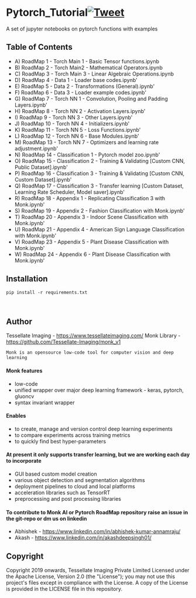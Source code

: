 # Pytorch_Tutorial[![Tweet](https://img.shields.io/twitter/url/https/github.com/tterb/hyde.svg?style=social)](http://twitter.com/share?text=Check%20out%20Monk:%20An%20Open%20Source%20Unified%20Wrapper%20for%20Computer%20Vision&url=https://github.com/Tessellate-Imaging/monk_v1&hashtags=MonkAI,OpenSource,Notebooks,DeepLearning,Tutorial,Pytorch,Python)
A set of jupyter notebooks on pytorch functions with examples
&nbsp;
&nbsp;

## Table of Contents
- A) RoadMap 1 - Torch Main 1 - Basic Tensor functions.ipynb
- B) RoadMap 2 - Torch Main2 - Mathematical Operators.ipynb
- C) RoadMap 3 - Torch Main 3 - Linear Algebraic Operations.ipynb
- D) RoadMap 4 - Data 1 - Loader base codes.ipynb'
- E) RoadMap 5 - Data 2 - Transformations (General).ipynb'
- F) RoadMap 6 - Data 3 - Loader example codes.ipynb'
- G) RoadMap 7 - Torch NN 1 - Convolution, Pooling and Padding Layers.ipynb'
- H) RoadMap 8 - Torch NN 2 - Activation Layers.ipynb'
- I) RoadMap 9 - Torch NN 3 - Other Layers.ipynb'
- J) RoadMap 10 - Torch NN 4 - Initializers.ipynb'
- K) RoadMap 11 - Torch NN 5 - Loss Functions.ipynb'
- L) RoadMap 12 - Torch NN 6 - Base Modules.ipynb'
- M) RoadMap 13 - Torch NN 7 - Optimizers and learning rate adjustment.ipynb'
- N) RoadMap 14 - Classification 1 - Pytorch model zoo.ipynb'
- O) RoadMap 15 - Classification 2 - Training & Validating [Custom CNN, Public Dataset].ipynb'
- P) RoadMap 16 - Classification 3 - Training & Validating [Custom CNN, Custom Dataset].ipynb'
- Q) RoadMap 17 - Classification 3 - Transfer learning [Custom Dataset, Learning Rate Scheduler, Model saver].ipynb'
- R) RoadMap 18 - Appendix 1 - Replicating Classification 3 with Monk.ipynb'
- S) RoadMap 19 - Appendix 2 - Fashion Classification with Monk.ipynb'
- T) RoadMap 20 - Appendix 3 - Indoor Scene Classification with Monk.ipynb'
- U) RoadMap 21 - Appendix 4 - American Sign Language Classification with Monk.ipynb'
- V) RoadMap 23 - Appendix 5 - Plant Disease Classification with Monk.ipynb'
- W) RoadMap 24 - Appendix 6 - Plant Disease Classification with Monk.ipynb'
&nbsp;
&nbsp;



## Installation
```
pip install -r requirements.txt
```
&nbsp;
&nbsp;


## Author
Tessellate Imaging - https://www.tessellateimaging.com/
Monk Library - https://github.com/Tessellate-Imaging/monk_v1

    Monk is an opensource low-code tool for computer vision and deep learning

#### Monk features
- low-code
- unified wrapper over major deep learning framework - keras, pytorch, gluoncv
- syntax invariant wrapper


#### Enables
- to create, manage and version control deep learning experiments
- to compare experiments across training metrics
- to quickly find best hyper-parameters


#### At present it only supports transfer learning, but we are working each day to incorporate
- GUI based custom model creation
- various object detection and segmentation algorithms
- deployment pipelines to cloud and local platforms
- acceleration libraries such as TensorRT
- preprocessing and post processing libraries

#### To contribute to Monk AI or Pytorch RoadMap repository raise an issue in the git-repo or dm us on linkedin 
 - Abhishek - https://www.linkedin.com/in/abhishek-kumar-annamraju/
 - Akash - https://www.linkedin.com/in/akashdeepsingh01/
&nbsp;
&nbsp;


## Copyright

Copyright 2019 onwards, Tessellate Imaging Private Limited Licensed under the Apache License, Version 2.0 (the "License"); you may not use this project's files except in compliance with the License. A copy of the License is provided in the LICENSE file in this repository.
